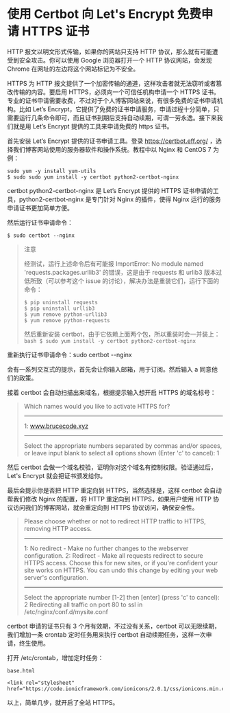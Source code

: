 # 使用 Certbot 向 Let's Encrypt 免费申请 HTTPS 证书

HTTP 报文以明文形式传输，如果你的网站只支持 HTTP 协议，那么就有可能遭受到安全攻击。你可以使用 Google 浏览器打开一个 HTTP 协议网站，会发现 Chrome 在网址的左边将这个网站标记为不安全。

HTTPS 为 HTTP 报文提供了一个加密传输的通道，这样攻击者就无法窃听或者篡改传输的内容。要启用 HTTPS，必须向一个可信任机构申请一个 HTTPS 证书。专业的证书申请需要收费，不过对于个人博客网站来说，有很多免费的证书申请机构。比如 Let’s Encrypt，它提供了免费的证书申请服务，申请过程十分简单，只需要运行几条命令即可，而且证书到期后支持自动续期，可谓一劳永逸。接下来我们就是用 Let’s Encrypt 提供的工具来申请免费的 https 证书。

首先安装 Let’s Encrypt 提供的证书申请工具。登录 https://certbot.eff.org/ ，选择我们博客网站使用的服务器软件和操作系统。教程中以 Nginx 和 CentOS 7 为例：

```
sudo yum -y install yum-utils
$ sudo sudo yum install -y certbot python2-certbot-nginx
```

certbot python2-certbot-nginx 是 Let’s Encrypt 提供的 HTTPS 证书申请的工具，python2-certbot-nginx 是专门针对 Nginx 的插件，使得 Nginx 运行的服务申请证书更加简单方便。

然后运行证书申请命令：

```
$ sudo certbot --nginx
```

>注意
>
>经测试，运行上述命令后有可能报 ImportError: No module named 'requests.packages.urllib3' 的错误，这是由于 requests 和 urlib3 版本过低所致（可以参考这个 issue 的讨论），解决办法是重装它们，运行下面的命令：
>```
>$ pip uninstall requests 
>$ pip uninstall urllib3 
>$ yum remove python-urllib3 
>$ yum remove python-requests
>```
>
>然后重新安装 certbot，由于它依赖上面两个包，所以重装时会一并装上：
>`bash $ sudo yum install -y certbot python2-certbot-nginx`


重新执行证书申请命令：sudo certbot --nginx

会有一系列交互式的提示，首先会让你输入邮箱，用于订阅。然后输入 a 同意他们的政策。

接着 certbot 会自动扫描出来域名，根据提示输入想开启 HTTPS 的域名标号：

>Which names would you like to activate HTTPS for?
>****
>1: www.brucecode.xyz
>****
>Select the appropriate numbers separated by commas and/or spaces, or leave input
>blank to select all options shown (Enter 'c' to cancel): 1

然后 certbot 会做一个域名校验，证明你对这个域名有控制权限。验证通过后，Let's Encrypt 就会把证书颁发给你。

最后会提示你是否把 HTTP 重定向到 HTTPS，当然选择是，这样 certbot 会自动帮我们修改 Nginx 的配置，将 HTTP 重定向到 HTTPS，如果用户使用 HTTP 协议访问我们的博客网站，就会重定向到 HTTPS 协议访问，确保安全性。

>Please choose whether or not to redirect HTTP traffic to HTTPS, removing HTTP access.
>***
>1: No redirect - Make no further changes to the webserver configuration.
>2: Redirect - Make all requests redirect to secure HTTPS access. Choose this for new sites, or if you're confident your site works on HTTPS. You can undo this change by editing your web server's configuration.
>***
>Select the appropriate number [1-2] then [enter] (press 'c' to cancel): 2
>Redirecting all traffic on port 80 to ssl in /etc/nginx/conf.d/mysite.conf

certbot 申请的证书只有 3 个月有效期，不过没有关系，certbot 可以无限续期，我们增加一条 crontab 定时任务用来执行 certbot 自动续期任务，这样一次申请，终生使用。

打开 /etc/crontab，增加定时任务：

```
base.html
 
<link rel="stylesheet" href="https://code.ionicframework.com/ionicons/2.0.1/css/ionicons.min.css">
```

以上，简单几步，就开启了全站 HTTPS。